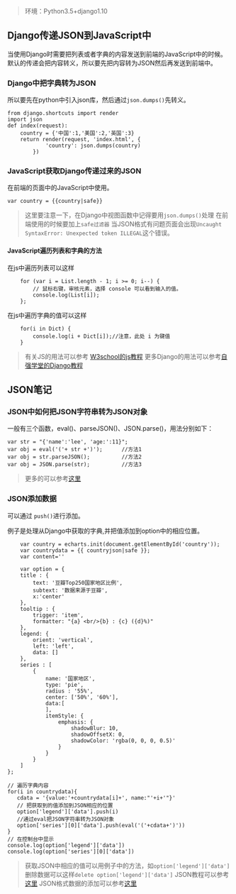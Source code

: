 >环境：Python3.5+django1.10


## Django传递JSON到JavaScript中

当使用Django时需要把列表或者字典的内容发送到前端的JavaScript中的时候。默认的传递会把内容转义，所以要先把内容转为JSON然后再发送到前端中。

### Django中把字典转为JSON
所以要先在python中引入json库，然后通过`json.dumps()`先转义。
```
from django.shortcuts import render
import json
def index(request):
	country = {'中国':1,'美国':2,'英国':3}
    return render(request, 'index.html', {
            'country': json.dumps(country)
        })
```
### JavaScript获取Django传递过来的JSON
在前端的页面中的JavaScript中使用。
```
var country = {{country|safe}}
```

>这里要注意一下，在Django中视图函数中记得要用`json.dumps()`处理
>在前端使用的时候要加上`safe过滤器`
>当JSON格式有问题页面会出现`Uncaught SyntaxError: Unexpected token ILLEGAL`这个错误。

#### JavaScript遍历列表和字典的方法
在js中遍历列表可以这样
```
    for (var i = List.length - 1; i >= 0; i--) {
        // 鼠标右键，审核元素，选择 console 可以看到输入的值。
        console.log(List[i]);
    };
```

在js中遍历字典的值可以这样
```
    for(i in Dict) {
        console.log(i + Dict[i]);//注意，此处 i 为键值
    }
```

>有关JS的用法可以参考 [W3school的js教程](http://www.w3school.com.cn/js/)
>更多Django的用法可以参考[自强学堂的Django教程](http://code.ziqiangxuetang.com/django/django-tutorial.html)

## JSON笔记

### JSON中如何把JSON字符串转为JSON对象

一般有三个函数，eval()、parseJSON()、JSON.parse()，用法分别如下：
 
```
var str = "{'name':'lee', 'age:':11}";   
var obj = eval('('+ str +')');      //方法1   
var obj = str.parseJSON();          //方法2   
var obj = JSON.parse(str);          //方法3 
```
>更多的可以参考[这里](http://blog.csdn.net/u014267402/article/details/53487859)

### JSON添加数据
可以通过 `push()`进行添加。

例子是处理从Django中获取的字典,并把值添加到option中的相应位置。
```
    var country = echarts.init(document.getElementById('country'));
    var countrydata = {{ countryjson|safe }};
    var content=''

    var option = {
    title : {
        text: '豆瓣Top250国家地区比例',
        subtext: '数据来源于豆瓣',
        x:'center'
    },
    tooltip : {
        trigger: 'item',
        formatter: "{a} <br/>{b} : {c} ({d}%)"
    },
    legend: {
        orient: 'vertical',
        left: 'left',
        data: []
    },
    series : [
        {
            name: '国家地区',
            type: 'pie',
            radius : '55%',
            center: ['50%', '60%'],
            data:[
            ],
            itemStyle: {
                emphasis: {
                    shadowBlur: 10,
                    shadowOffsetX: 0,
                    shadowColor: 'rgba(0, 0, 0, 0.5)'
                }
            }
        }
    ]
};

// 遍历字典内容
for(i in countrydata){
   cdata = '{value:'+countrydata[i]+', name:"'+i+'"}'
   // 把获取到的值添加到JSON相应的位置
   option['legend']['data'].push(i)
   //通过eval把JSON字符串转为JSON对象
   option['series'][0]['data'].push(eval('('+cdata+')'))
}
// 在控制台中显示
console.log(option['legend']['data'])
console.log(option['series'][0]['data'])
``` 

>获取JSON中相应的值可以用例子中的方法，如`option['legend']['data']`
>删除数据可以这样`delete option['legend']['data']`
>JSON教程可以参考[这里](http://www.runoob.com/json/json-tutorial.html)
>JSON格式数据的添加可以参考[这里](http://www.jb51.net/article/78433.htm)

